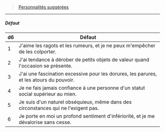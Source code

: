 ﻿---
!Generic
Id: background_serviteur_hd.md#défaut
ParentLink: background_serviteur_hd.md#personnalités-suggérées
Name: Défaut
ParentName: Personnalités suggérées
NameLevel: 5
---
> [Personnalités suggérées](hd_background_serviteur_personnalites_suggerees.md)

---

##### Défaut

|d6|Défaut|
|---|---|
|1|J'aime les ragots et les rumeurs, et je ne peux m'empêcher de les colporter.|
|2|J'ai tendance à dérober de petits objets de valeur quand l'occasion se présente.|
|3|J'ai une fascination excessive pour les dorures, les parures, et les atours du pouvoir.|
|4|Je ne fais jamais confiance à une personne d'un statut social supérieur au mien.|
|5|Je suis d'un naturel obséquieux, même dans des circonstances qui ne l'exigent pas.|
|6|Je porte en moi un profond sentiment d'infériorité, et je me dévalorise sans cesse.|

